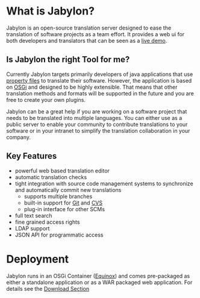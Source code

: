 What is Jabylon?
================

Jabylon is an open-source translation server designed to ease the translation of software projects as a team effort.
It provides a web ui for both developers and translators that can be seen as a [live demo](http://demo-jabylon.rhcloud.com/ "Jabylon Demo"). 



## Is Jabylon the right Tool for me?

Currently Jabylon targets primarily developers of java applications that use [property files](http://en.wikipedia.org/wiki/.properties) to translate their software. However, the application is based on [OSGi](http://en.wikipedia.org/wiki/OSGi) and designed to be highly extensible. That means that other translation methods and formats will be supported in the future and you are free to create your own plugins.

Jabylon can be a great help if you are working on a software project that needs to be translated into multiple languages. You can either use as a public server to enable your community to contribute translations to your software or in your intranet to simplify the translation collaboration in your company.


## Key Features

 * powerful web based translation editor
 * automatic translation checks
 * tight integration with source code management systems to synchronize and automatically commit new translations
     * supports multiple branches
     * built-in support for [Git](http://git-scm.com/) and [CVS](http://savannah.nongnu.org/projects/cvs) 
     * plug-in interface for other SCMs
 * full text search
 * fine grained access rights
 * LDAP support
 * JSON API for programmatic access
     
# Deployment

Jabylon runs in an OSGi Container ([Equinox](http://www.eclipse.org/equinox/)) and comes pre-packaged as either a standalone application or as a WAR packaged web application. For details see the [Download Section](./download.html)     

